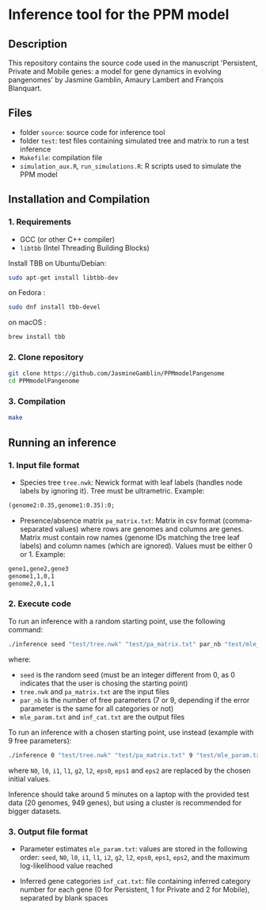 # Inference tool for the PPM model

## Description
This repository contains the source code used in the manuscript 'Persistent, Private and Mobile genes: a model for gene dynamics in evolving pangenomes' by Jasmine Gamblin, Amaury Lambert and François Blanquart.

## Files
- folder `source`: source code for inference tool
- folder `test`: test files containing simulated tree and matrix to run a test inference
- `Makefile`: compilation file
- `simulation_aux.R`, `run_simulations.R`: R scripts used to simulate the PPM model

## Installation and Compilation

### 1. Requirements
- GCC (or other C++ compiler)
- `libtbb` (Intel Threading Building Blocks)

Install TBB on Ubuntu/Debian:
```sh
sudo apt-get install libtbb-dev
```
on Fedora :
```sh
sudo dnf install tbb-devel
```
on macOS :
```sh
brew install tbb
```

### 2. Clone repository
```sh
git clone https://github.com/JasmineGamblin/PPMmodelPangenome
cd PPMmodelPangenome
```

### 3. Compilation
```sh
make
```

## Running an inference

### 1. Input file format
- Species tree `tree.nwk`: Newick format with leaf labels (handles node labels by ignoring it). Tree must be ultrametric. Example:
```txt
(genome2:0.35,genome1:0.35):0;
```

- Presence/absence matrix `pa_matrix.txt`: Matrix in csv format (comma-separated values) where rows are genomes and columns are genes. Matrix must contain row names (genome IDs matching the tree leaf labels) and column names (which are ignored). Values must be either 0 or 1. Example:
```txt
gene1,gene2,gene3
genome1,1,0,1
genome2,0,1,1
```

### 2. Execute code
To run an inference with a random starting point, use the following command:
```sh
./inference seed "test/tree.nwk" "test/pa_matrix.txt" par_nb "test/mle_param.txt" "test/inf_cat.txt"
```
where:
- `seed` is the random seed (must be an integer different from 0, as 0 indicates that the user is chosing the starting point)
- `tree.nwk` and `pa_matrix.txt` are the input files
- `par_nb` is the number of free parameters (7 or 9, depending if the error parameter is the same for all categories or not)
- `mle_param.txt` and `inf_cat.txt` are the output files


To run an inference with a chosen starting point, use instead (example with 9 free parameters):
```sh
./inference 0 "test/tree.nwk" "test/pa_matrix.txt" 9 "test/mle_param.txt" "test/inf_cat.txt" N0 l0 i1 l1 g2 l2 eps0 eps1 eps2
```
where `N0`, `l0`, `i1`, `l1`, `g2`, `l2`, `eps0`, `eps1` and `eps2` are replaced by the chosen initial values.

Inference should take around 5 minutes on a laptop with the provided test data (20 genomes, 949 genes), but using a cluster is recommended for bigger datasets.

### 3. Output file format
- Parameter estimates `mle_param.txt`: values are stored in the following order: `seed`, `N0`, `l0`, `i1`, `l1`, `i2`, `g2`, `l2`, `eps0`, `eps1`, `eps2`, and the maximum log-likelihood value reached

- Inferred gene categories `inf_cat.txt`: file containing inferred category number for each gene (0 for Persistent, 1 for Private and 2 for Mobile), separated by blank spaces
